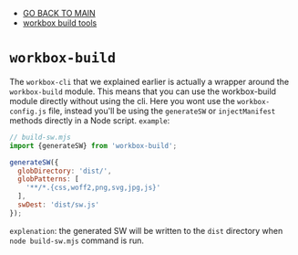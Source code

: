 - [GO BACK TO MAIN](../README.md)
- [workbox build tools](WorkboxBuildTools.md)

# `workbox-build`
The `workbox-cli` that we explained earlier is actually a wrapper around the `workbox-build` module. This means that you can use the workbox-build module directly without using the cli. Here you wont use the `workbox-config.js` file, instead you'll be using the `generateSW` or `injectManifest` methods directly in a Node script. `example`:
```js
// build-sw.mjs
import {generateSW} from 'workbox-build';

generateSW({
  globDirectory: 'dist/',
  globPatterns: [
    '**/*.{css,woff2,png,svg,jpg,js}'
  ],
  swDest: 'dist/sw.js'
});
```
`explenation`: the generated SW will be written to the `dist` directory when `node build-sw.mjs` command is run.